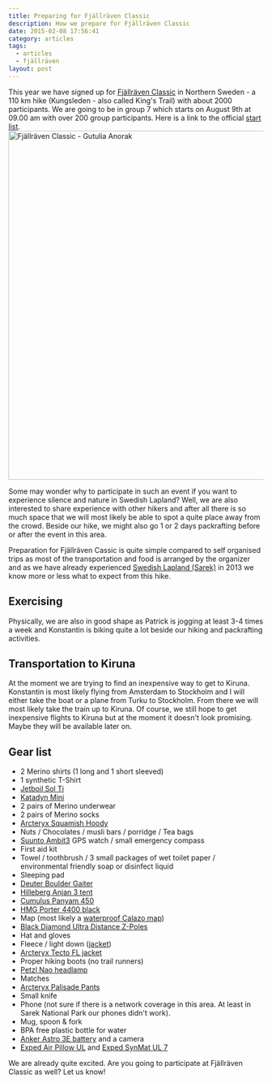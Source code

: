 ```yaml
---
title: Preparing for Fjällräven Classic
description: How we prepare for Fjällräven Classic
date: 2015-02-08 17:56:41
category: articles
tags:
  - articles
  - fjällräven
layout: post
---
```


This year we have signed up for [Fjällräven Classic](http://www.fjallraven.com/classic/) in Northern Sweden - a 110 km hike (Kungsleden - also called King's Trail) with about 2000 participants. We are going to be in group 7 which starts on August 9th at 09.00 am with over 200 group participants. Here is a link to the official [start list](http://www.fjallraven.com/catalog/product/view/id/19254/s/start-list/category/485/).
<a href="https://www.flickr.com/photos/90204224@N07/16482970962" title="Fjällräven Classic"><img src="https://farm8.staticflickr.com/7421/16482970962_e112076e05_b.jpg" width="1024" height="688" alt="Fjällräven Classic - Gutulia Anorak"></a>

Some may wonder why to participate in such an event if you want to experience silence and nature in Swedish Lapland? Well, we are also interested to share experience with other hikers and after all there is so much space that we will most likely be able to spot a quite place away from the crowd. Beside our hike, we might also go 1 or 2 days packrafting before or after the event in this area.

Preparation for Fjällräven Cassic is quite simple compared to self organised trips as most of the transportation and food is arranged by the organizer and as we have already experienced [Swedish Lapland (Sarek)](http://hikeventures.com/hiking-and-packrafting-in-sarek-day-1/) in 2013 we know more or less what to expect from this hike.

## Exercising
Physically, we are also in good shape as Patrick is jogging at least 3-4 times a week and Konstantin is biking quite a lot beside our hiking and packrafting activities.

## Transportation to Kiruna
At the moment we are trying to find an inexpensive way to get to Kiruna. Konstantin is most likely flying from Amsterdam to Stockholm and I will either take the boat or a plane from Turku to Stockholm. From there we will most likely take the train up to Kiruna. Of course, we still hope to get inexpensive flights to Kiruna but at the moment it doesn't look promising. Maybe they will be available later on.

## Gear list
* 2 Merino shirts (1 long and 1 short sleeved)
* 1 synthetic T-Shirt
* [Jetboil Sol Ti](http://hikeventures.com/gear-review-jetboil-sol-ti/)
* [Katadyn Mini](http://hikeventures.com/gear-review-katadyn-mini-water-filter/)
* 2 pairs of Merino underwear
* 2 pairs of Merino socks
* [Arcteryx Squamish Hoody](http://hikeventures.com/gear-review-arcteryx-squamish-hoody/)
* Nuts / Chocolates / musli bars / porridge /  Tea bags
* [Suunto Ambit3](http://hikeventures.com/suunto-ambit3-ambit2-worth-upgrade/) GPS watch / small emergency compass
* First aid kit
* Towel / toothbrush / 3 small packages of wet toilet paper / environmental friendly soap or disinfect liquid
* Sleeping pad
* [Deuter Boulder Gaiter](http://hikeventures.com/deuter-boulder-gaiter/)
* [Hilleberg Anjan 3 tent](http://hikeventures.com/gear-review-hilleberg-anjan-for-the-summer/)
* [Cumulus Panyam 450](http://hikeventures.com/cumulus-panyam-450/)
* [HMG Porter 4400 black](http://hikeventures.com/gear-review-hmg-porter-4400-black/)
* Map (most likely a [waterproof Calazo map](http://hikeventures.com/waterproof-maps/))
* [Black Diamond Ultra Distance Z-Poles](http://hikeventures.com/gear-review-black-diamond-ultra-distance-z-pole/)
* Hat and gloves
* Fleece / light down ([jacket](http://hikeventures.com/gear-review-montbell-u-dot-l-down-parka/))
* [Arcteryx Tecto FL jacket](http://hikeventures.com/arcteryx-tecto-fl-jacket/)
* Proper hiking boots (no trail runners)
* [Petzl Nao headlamp](http://hikeventures.com/petzl-nao-headlamp-test/)
* Matches
* [Arcteryx Palisade Pants](http://hikeventures.com/gear-review-arcteryx-palisade-pants/)
* Small knife
* Phone (not sure if there is a network coverage in this area. At least in Sarek National Park our phones didn't work).
* Mug, spoon & fork
* BPA free plastic bottle for water
* [Anker Astro 3E battery](http://hikeventures.com/how-to-charge-your-batteries-when-you-are-outdoors/) and a camera
* [Exped Air Pillow UL](http://hikeventures.com/exped-air-pillow-ul/) and [Exped SynMat UL 7](http://hikeventures.com/exped-synmat-ul-7/)

We are already quite excited. Are you going to participate at Fjällräven Classic as well? Let us know!
